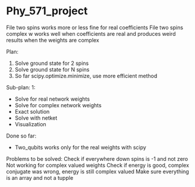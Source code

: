 # Phy_571_project

File two spins works more or less fine for real coefficients
File two spins complex w works well when coefficients are real and produces weird results when the weights are complex


Plan:
1. Solve ground state for 2 spins
2. Solve ground state for N spins
3. So far scipy.optimize.minimize, use more efficient method

Sub-plan:
1:
- Solve for real network weights
- Solve for complex network weights
- Exact solution
- Solve with netket
- Visualization

Done so far:
- Two_qubits works only for the real weights with scipy


Problems to be solved:
Check if everywhere down spins is -1 and not zero
Not working for complex valued weights
Check if energy is good, complex conjugate was wrong, energy is still complex valued
Make sure everything is an array and not a tupple
